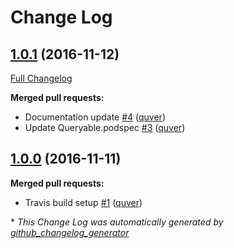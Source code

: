 # Change Log

## [1.0.1](https://github.com/quver/Queryable/tree/1.0.1) (2016-11-12)
[Full Changelog](https://github.com/quver/Queryable/compare/1.0.0...1.0.1)

**Merged pull requests:**

- Documentation update [\#4](https://github.com/quver/Queryable/pull/4) ([quver](https://github.com/quver))
- Update Queryable.podspec [\#3](https://github.com/quver/Queryable/pull/3) ([quver](https://github.com/quver))

## [1.0.0](https://github.com/quver/Queryable/tree/1.0.0) (2016-11-11)
**Merged pull requests:**

- Travis build setup [\#1](https://github.com/quver/Queryable/pull/1) ([quver](https://github.com/quver))



\* *This Change Log was automatically generated by [github_changelog_generator](https://github.com/skywinder/Github-Changelog-Generator)*